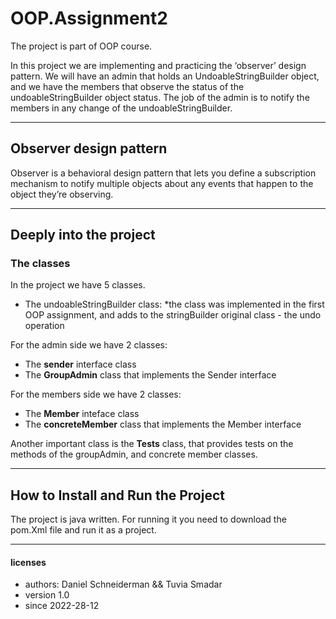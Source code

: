 # OOP.Assignment2
The project is part of  OOP course. 

In this project we are implementing and practicing the ‘observer’ design pattern. 
We will have an admin that holds an UndoableStringBuilder object, and we have the members that
observe the status of the undoableStringBuilder object status. 
The job of the admin is to notify the members in any change of the undoableStringBuilder. 
****
## Observer design pattern
Observer is a behavioral design pattern that lets you define a subscription mechanism to notify multiple objects about any events that happen to the object they’re observing.
****
## Deeply into the project

### The classes

In the project we have 5 classes.

* The undoableStringBuilder class: 
*the class was implemented in the first OOP assignment,
and adds to the stringBuilder original class - the undo operation

For the admin side we have 2 classes: 
* The **sender** interface class
* The **GroupAdmin** class that implements the Sender interface

For the members side we have 2 classes: 
* The **Member** inteface class
* The **concreteMember** class that implements the Member interface

Another important class is the **Tests** class, 
that provides tests on the methods of the groupAdmin, and concrete member classes. 

***

## How to Install and Run the Project
The project is java written.
For running it you need to download the pom.Xml file and run it as a project. 


****



#### licenses 
* authors:  Daniel Schneiderman && Tuvia Smadar
* version 1.0
* since   2022-28-12


